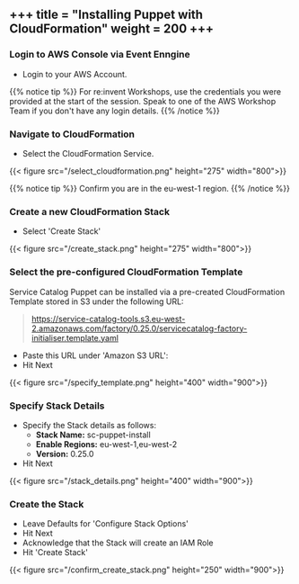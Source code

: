 +++
title = "Installing Puppet with CloudFormation"
weight = 200
+++
---

### Login to AWS Console via Event Enngine

- Login to your AWS Account.

{{% notice tip %}}
For re:invent Workshops, use the credentials you were provided at the start of the session. Speak to one of the AWS Workshop Team if you don't have any login details.
{{% /notice %}}

### Navigate to CloudFormation

- Select the CloudFormation Service.

{{< figure src="/select_cloudformation.png" height="275" width="800">}}

{{% notice tip %}}
Confirm you are in the eu-west-1 region.
{{% /notice %}}

### Create a new CloudFormation Stack

- Select 'Create Stack'

{{< figure src="/create_stack.png" height="275" width="800">}}

### Select the pre-configured CloudFormation Template
Service Catalog Puppet can be installed via a pre-created CloudFormation Template stored in S3 under the following URL:
> https://service-catalog-tools.s3.eu-west-2.amazonaws.com/factory/0.25.0/servicecatalog-factory-initialiser.template.yaml

- Paste this URL under 'Amazon S3 URL': 
- Hit Next

{{< figure src="/specify_template.png" height="400" width="900">}}

### Specify Stack Details

- Specify the Stack details as follows:
    - **Stack Name:** sc-puppet-install
    - **Enable Regions:** eu-west-1,eu-west-2
    - **Version:** 0.25.0
- Hit Next

{{< figure src="/stack_details.png" height="400" width="900">}}

### Create the Stack

- Leave Defaults for 'Configure Stack Options'
- Hit Next
- Acknowledge that the Stack will create an IAM Role
- Hit 'Create Stack'

{{< figure src="/confirm_create_stack.png" height="250" width="900">}}